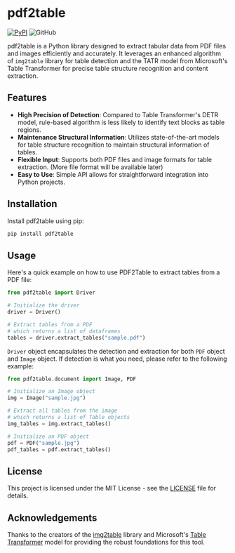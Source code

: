 # pdf2table
[![PyPI](https://img.shields.io/pypi/v/pdf2table.svg)](https://pypi.org/project/pdf2table/)
![GitHub](https://img.shields.io/github/license/li-rongzhi/pdf2table.svg)

pdf2table is a Python library designed to extract tabular data from PDF files and images efficiently and accurately. It leverages an enhanced algorithm of `img2table` library for table detection and the TATR model from Microsoft's Table Transformer for precise table structure recognition and content extraction.

## Features
- **High Precision of Detection**: Compared to Table Transformer's DETR model, rule-based algorithm is less likely to identify text blocks as table regions.
- **Maintenance Structural Information**: Utilizes state-of-the-art models for table structure recognition to maintain structural information of tables.
- **Flexible Input**: Supports both PDF files and image formats for table extraction. (More file format will be available later)
- **Easy to Use**: Simple API allows for straightforward integration into Python projects.

## Installation

Install pdf2table using pip:

```bash
pip install pdf2table
```

## Usage
Here's a quick example on how to use PDF2Table to extract tables from a PDF file:
```python
from pdf2table import Driver

# Initialize the driver
driver = Driver()

# Extract tables from a PDF
# which returns a list of dataframes
tables = driver.extract_tables("sample.pdf")

```
`Driver` object encapsulates the detection and extraction for both `PDF` object and `Image` object. If detection is what you need, please refer to the following example:
```python
from pdf2table.document import Image, PDF

# Initialize an Image object
img = Image("sample.jpg")

# Extract all tables from the image
# which returns a list of Table objects
img_tables = img.extract_tables()

# Initialize an PDF object
pdf = PDF("sample.jpg")
pdf_tables = pdf.extract_tables()
```

## License
This project is licensed under the MIT License - see the [LICENSE](LICENSE) file for details.

## Acknowledgements
Thanks to the creators of the [img2table](https://github.com/xavctn/img2table) library and Microsoft's [Table Transformer](https://github.com/microsoft/table-transformer) model for providing the robust foundations for this tool.
